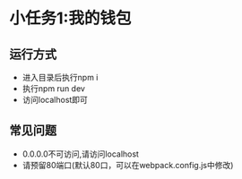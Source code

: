 # 小任务1:我的钱包

## 运行方式
 - 进入目录后执行npm i 
 - 执行npm run dev
 - 访问localhost即可

## 常见问题
 - 0.0.0.0不可访问,请访问localhost
 - 请预留80端口(默认80口，可以在webpack.config.js中修改)